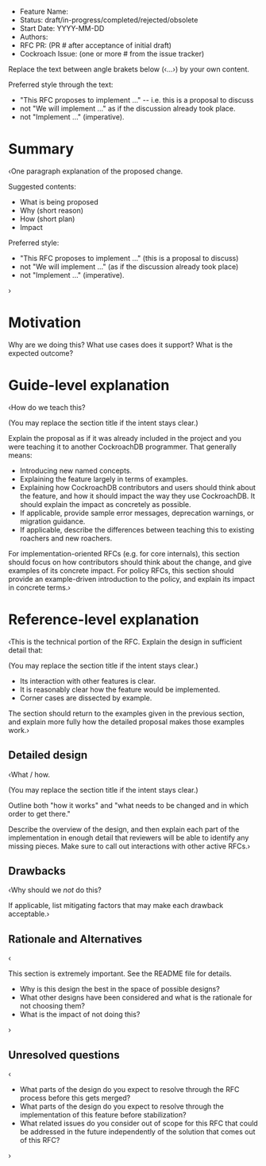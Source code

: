 - Feature Name:
- Status: draft/in-progress/completed/rejected/obsolete
- Start Date: YYYY-MM-DD
- Authors:
- RFC PR: (PR # after acceptance of initial draft)
- Cockroach Issue: (one or more # from the issue tracker)

Replace the text between angle brakets below (‹...›) by your own content.

Preferred style through the text:

- "This RFC proposes to implement ..." -- i.e. this is a
  proposal to discuss
- not "We will implement ..." as if the discussion already took
  place.
- not "Implement ..." (imperative).

# Summary

‹One paragraph explanation of the proposed change.

Suggested contents:
- What is being proposed
- Why (short reason)
- How (short plan)
- Impact

Preferred style:

- "This RFC proposes to implement ..." (this is a
  proposal to discuss)
- not "We will implement ..." (as if the discussion already took
  place)
- not "Implement ..." (imperative).

›

# Motivation

Why are we doing this? What use cases does it support? What is the expected outcome?

# Guide-level explanation

‹How do we teach this?

(You may replace the section title if the intent stays clear.)

Explain the proposal as if it was already included in the project and
you were teaching it to another CockroachDB programmer. That generally means:

- Introducing new named concepts.
- Explaining the feature largely in terms of examples.
- Explaining how CockroachDB contributors and users should think about
  the feature, and how it should impact the way they use
  CockroachDB. It should explain the impact as concretely as possible.
- If applicable, provide sample error messages, deprecation warnings, or migration guidance.
- If applicable, describe the differences between teaching this to
  existing roachers and new roachers.

For implementation-oriented RFCs (e.g. for core internals), this
section should focus on how contributors should think about
the change, and give examples of its concrete impact. For policy RFCs,
this section should provide an example-driven introduction to the
policy, and explain its impact in concrete terms.›

# Reference-level explanation

‹This is the technical portion of the RFC. Explain the design in sufficient detail that:

(You may replace the section title if the intent stays clear.)

- Its interaction with other features is clear.
- It is reasonably clear how the feature would be implemented.
- Corner cases are dissected by example.

The section should return to the examples given in the previous
section, and explain more fully how the detailed proposal makes those
examples work.›

## Detailed design

‹What / how.

(You may replace the section title if the intent stays clear.)

Outline both "how it works" and "what needs to be changed and in which order to get there."

Describe the overview of the design, and then explain each part of the
implementation in enough detail that reviewers will be able to
identify any missing pieces. Make sure to call out interactions with
other active RFCs.›

## Drawbacks

‹Why should we *not* do this?

If applicable, list mitigating factors that may make each drawback acceptable.›

## Rationale and Alternatives

‹

This section is extremely important. See the README file for details.

- Why is this design the best in the space of possible designs?
- What other designs have been considered and what is the rationale for not choosing them?
- What is the impact of not doing this?

›

## Unresolved questions

‹

- What parts of the design do you expect to resolve through the RFC
  process before this gets merged?
- What parts of the design do you expect to resolve through the
  implementation of this feature before stabilization?
- What related issues do you consider out of scope for this RFC that
  could be addressed in the future independently of the solution that
  comes out of this RFC?

›
